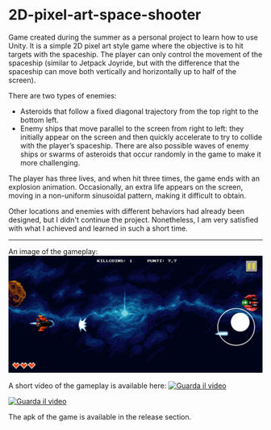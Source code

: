 # 2D-pixel-art-space-shooter
Game created during the summer as a personal project to learn how to use Unity. It is a simple 2D pixel art style game where the objective is to hit targets with the spaceship. The player can only control the movement of the spaceship (similar to Jetpack Joyride, but with the difference that the spaceship can move both vertically and horizontally up to half of the screen).

There are two types of enemies:

- Asteroids that follow a fixed diagonal trajectory from the top right to the bottom left.
- Enemy ships that move parallel to the screen from right to left: they initially appear on the screen and then quickly    accelerate to try to collide with the player’s spaceship.
There are also possible waves of enemy ships or swarms of asteroids that occur randomly in the game to make it more challenging.

The player has three lives, and when hit three times, the game ends with an explosion animation. Occasionally, an extra life appears on the screen, moving in a non-uniform sinusoidal pattern, making it difficult to obtain.

Other locations and enemies with different behaviors had already been designed, but I didn't continue the project. Nonetheless, I am very satisfied with what I achieved and learned in such a short time.

________
An image of the gameplay:
![Image of the game](gameplay_photo.jpg)

A short video of the gameplay is available here: 
[![Guarda il video](https://img.youtube.com/vi/VIDEO_ID/0.jpg)](https://youtu.be/mz66G_aKrLk?si=0EMrvxHPtnKBVm9t)

[![Guarda il video](https://img.youtube.com/vi/VIDEO_ID/0.jpg)](https://www.youtube.com/watch?v=mz66G_aKrLk?si=0EMrvxHPtnKBVm9t)


The apk of the game is available in the release section. 
